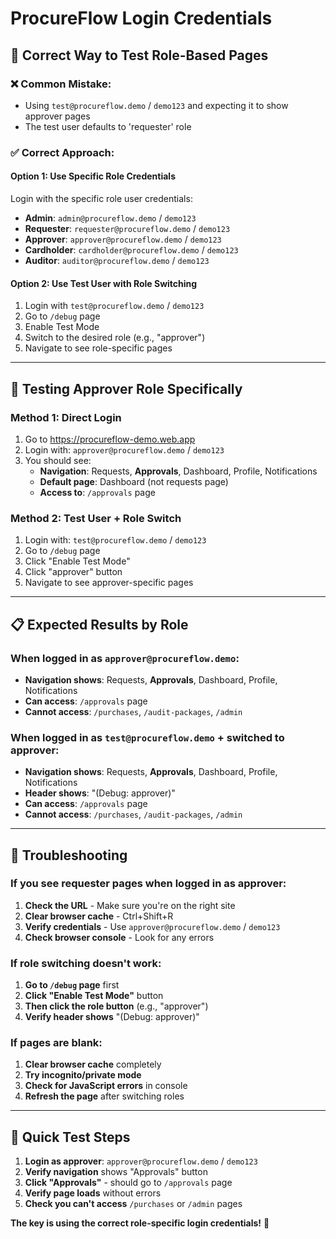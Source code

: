 # ProcureFlow Login Credentials

## 🔐 **Correct Way to Test Role-Based Pages**

### **❌ Common Mistake:**
- Using `test@procureflow.demo` / `demo123` and expecting it to show approver pages
- The test user defaults to 'requester' role

### **✅ Correct Approach:**

#### **Option 1: Use Specific Role Credentials**
Login with the specific role user credentials:

- **Admin**: `admin@procureflow.demo` / `demo123`
- **Requester**: `requester@procureflow.demo` / `demo123`
- **Approver**: `approver@procureflow.demo` / `demo123`
- **Cardholder**: `cardholder@procureflow.demo` / `demo123`
- **Auditor**: `auditor@procureflow.demo` / `demo123`

#### **Option 2: Use Test User with Role Switching**
1. Login with `test@procureflow.demo` / `demo123`
2. Go to `/debug` page
3. Enable Test Mode
4. Switch to the desired role (e.g., "approver")
5. Navigate to see role-specific pages

---

## 🧪 **Testing Approver Role Specifically**

### **Method 1: Direct Login**
1. Go to https://procureflow-demo.web.app
2. Login with: `approver@procureflow.demo` / `demo123`
3. You should see:
   - **Navigation**: Requests, **Approvals**, Dashboard, Profile, Notifications
   - **Default page**: Dashboard (not requests page)
   - **Access to**: `/approvals` page

### **Method 2: Test User + Role Switch**
1. Login with: `test@procureflow.demo` / `demo123`
2. Go to `/debug` page
3. Click "Enable Test Mode"
4. Click "approver" button
5. Navigate to see approver-specific pages

---

## 📋 **Expected Results by Role**

### **When logged in as `approver@procureflow.demo`:**
- **Navigation shows**: Requests, **Approvals**, Dashboard, Profile, Notifications
- **Can access**: `/approvals` page
- **Cannot access**: `/purchases`, `/audit-packages`, `/admin`

### **When logged in as `test@procureflow.demo` + switched to approver:**
- **Navigation shows**: Requests, **Approvals**, Dashboard, Profile, Notifications
- **Header shows**: "(Debug: approver)"
- **Can access**: `/approvals` page
- **Cannot access**: `/purchases`, `/audit-packages`, `/admin`

---

## 🚨 **Troubleshooting**

### **If you see requester pages when logged in as approver:**
1. **Check the URL** - Make sure you're on the right site
2. **Clear browser cache** - Ctrl+Shift+R
3. **Verify credentials** - Use `approver@procureflow.demo` / `demo123`
4. **Check browser console** - Look for any errors

### **If role switching doesn't work:**
1. **Go to `/debug` page** first
2. **Click "Enable Test Mode"** button
3. **Then click the role button** (e.g., "approver")
4. **Verify header shows** "(Debug: approver)"

### **If pages are blank:**
1. **Clear browser cache** completely
2. **Try incognito/private mode**
3. **Check for JavaScript errors** in console
4. **Refresh the page** after switching roles

---

## 🎯 **Quick Test Steps**

1. **Login as approver**: `approver@procureflow.demo` / `demo123`
2. **Verify navigation** shows "Approvals" button
3. **Click "Approvals"** - should go to `/approvals` page
4. **Verify page loads** without errors
5. **Check you can't access** `/purchases` or `/admin` pages

**The key is using the correct role-specific login credentials!** 🎉
